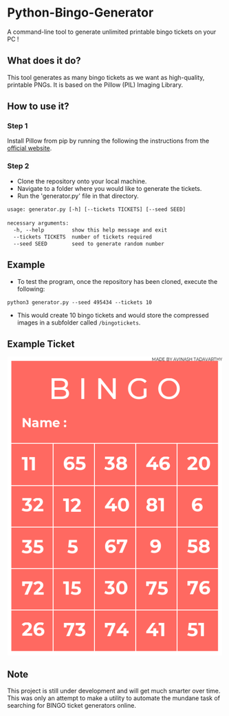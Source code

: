 # Python-Bingo-Generator
A command-line tool to generate unlimited printable bingo tickets on your PC !

## What does it do?
This tool generates as many bingo tickets as we want as high-quality, printable PNGs. It is based on the Pillow (PIL) Imaging Library.

## How to use it?
### Step 1
Install Pillow from pip by running the following the instructions from the [official website](https://pillow.readthedocs.io/en/stable/installation.html).

### Step 2
- Clone the repository onto your local machine.
- Navigate to a folder where you would like to generate the tickets.
- Run the 'generator.py' file in that directory.
```
usage: generator.py [-h] [--tickets TICKETS] [--seed SEED]

necessary arguments:
  -h, --help         show this help message and exit
  --tickets TICKETS  number of tickets required
  --seed SEED        seed to generate random number
```

## Example
- To test the program, once the repository has been cloned, execute the following:
```
python3 generator.py --seed 495434 --tickets 10
```
- This would create 10 bingo tickets and would store the compressed images in a subfolder called ```/bingotickets```.

## Example Ticket
<img src="sampleticket.png" width="500"/> 

## Note
This project is still under development and will get much smarter over time. This was only an attempt to make a utility to automate the mundane task of searching for BINGO ticket generators online.
